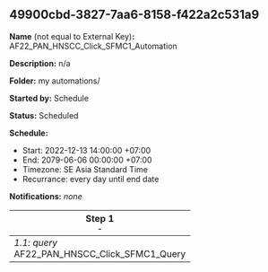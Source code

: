 ## 49900cbd-3827-7aa6-8158-f422a2c531a9

**Name** (not equal to External Key)**:** AF22_PAN_HNSCC_Click_SFMC1_Automation

**Description:** n/a

**Folder:** my automations/

**Started by:** Schedule

**Status:** Scheduled

**Schedule:**

* Start: 2022-12-13 14:00:00 +07:00
* End: 2079-06-06 00:00:00 +07:00
* Timezone: SE Asia Standard Time
* Recurrance: every day until end date

**Notifications:** _none_


| Step 1<br>_<small>-</small>_ |
| --- |
| _1.1: query_<br>AF22_PAN_HNSCC_Click_SFMC1_Query |
